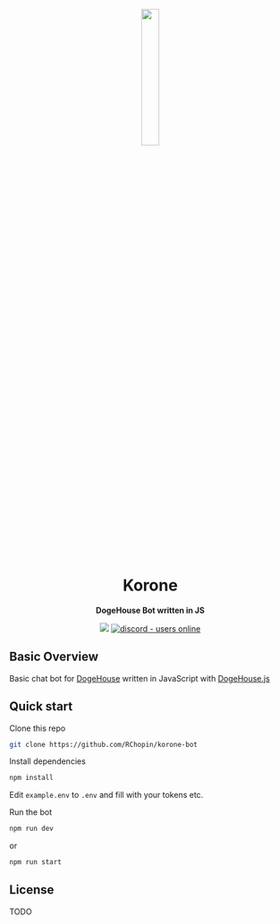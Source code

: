 <p  align="center"><img  width=25%  src="https://github.com/RChopin/korone-bot/blob/master/media/korone0.png"></p>

<h1  align="center">Korone</h1>

<p align="center"><b>DogeHouse Bot written in JS</b></p>

<p align="center">
  <img src="https://img.shields.io/github/stars/RChopin/korone-bot">
  <a href="https://discord.gg/Nu6KVjJYj6">
    <img src="https://img.shields.io/badge/dogehouse.js-yes-blue" alt="discord - users online" />
  </a>
</p>

## Basic Overview

Basic chat bot for [DogeHouse](https://dogehouse.tv) written in JavaScript with [DogeHouse.js](https://github.com/dogegarden/dogehouse.js)

## Quick start

Clone this repo

```bash
git clone https://github.com/RChopin/korone-bot
```

Install dependencies

```bash
npm install
```

Edit `example.env` to `.env` and fill with your tokens etc.

Run the bot

```bash
npm run dev
```

or

```bash
npm run start
```

## License

TODO
